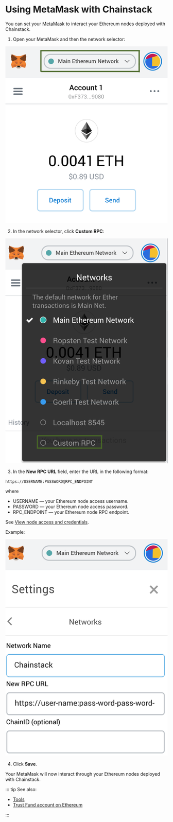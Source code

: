 # Using MetaMask with Chainstack

You can set your [MetaMask](https://metamask.io/) to interact your Ethereum nodes deployed with Chainstack.

1. Open your MetaMask and then the network selector:

![Network Selector](./assets/using-metamask-wth-chainstack/metamask-network-selector.png)

2. In the network selector, click **Custom RPC**:

![Custom RPC](./assets/using-metamask-wth-chainstack/metamask-custom-rpc.png)

3. In the **New RPC URL** field, enter the URL in the following format:

```
https://USERNAME:PASSWORD@RPC_ENDPOINT
```

where

* USERNAME — your Ethereum node access username.
* PASSWORD — your Ethereum node access password.
* RPC_ENDPOINT — your Ethereum node RPC endpoint.

See [View node access and credentials](/platform/view-node-access-and-credentials).

Example:

![Chainstack RPC](./assets/using-metamask-wth-chainstack/metamask-chainstack-rpc.png)

4. Click **Save**.

Your MetaMask will now interact through your Ethereum nodes deployed with Chainstack.

::: tip See also:

* [Tools](/operations/ethereum/tools)
* [Trust Fund account on Ethereum](/tutorials/trust-fund-account-on-ethereum)

:::
